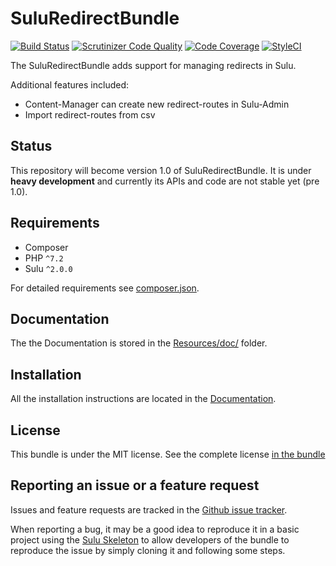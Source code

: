 # SuluRedirectBundle

[![Build Status](https://travis-ci.org/sulu/SuluRedirectBundle.svg)](https://travis-ci.org/sulu/SuluRedirectBundle)
[![Scrutinizer Code Quality](https://scrutinizer-ci.com/g/sulu/SuluRedirectBundle/badges/quality-score.png)](https://scrutinizer-ci.com/g/sulu/SuluRedirectBundle/)
[![Code Coverage](https://scrutinizer-ci.com/g/sulu/SuluRedirectBundle/badges/coverage.png)](https://scrutinizer-ci.com/g/sulu/SuluRedirectBundle/)
[![StyleCI](https://styleci.io/repos/84212244/shield)](https://styleci.io/repos/84212244)

The SuluRedirectBundle adds support for managing redirects in Sulu.

Additional features included:

* Content-Manager can create new redirect-routes in Sulu-Admin
* Import redirect-routes from csv

## Status

This repository will become version 1.0 of SuluRedirectBundle. It is under **heavy development** and currently its APIs
and code are not stable yet (pre 1.0).

## Requirements

* Composer
* PHP `^7.2`
* Sulu `^2.0.0`

For detailed requirements see [composer.json](https://github.com/sulu/SuluRedirectBundle/blob/master/composer.json).

## Documentation

The the Documentation is stored in the
[Resources/doc/](https://github.com/sulu/SuluRedirectBundle/blob/master/Resources/doc) folder.

## Installation

All the installation instructions are located in the
[Documentation](https://github.com/sulu/SuluRedirectBundle/blob/master/Resources/doc/installation.md).

## License

This bundle is under the MIT license. See the complete license [in the bundle](LICENSE)

## Reporting an issue or a feature request

Issues and feature requests are tracked in the [Github issue tracker](https://github.com/Sulu/SuluRedirectBundle/issues).

When reporting a bug, it may be a good idea to reproduce it in a basic project using the
[Sulu Skeleton](https://github.com/sulu/skeleton) to allow developers of the bundle to reproduce the issue
by simply cloning it and following some steps.
